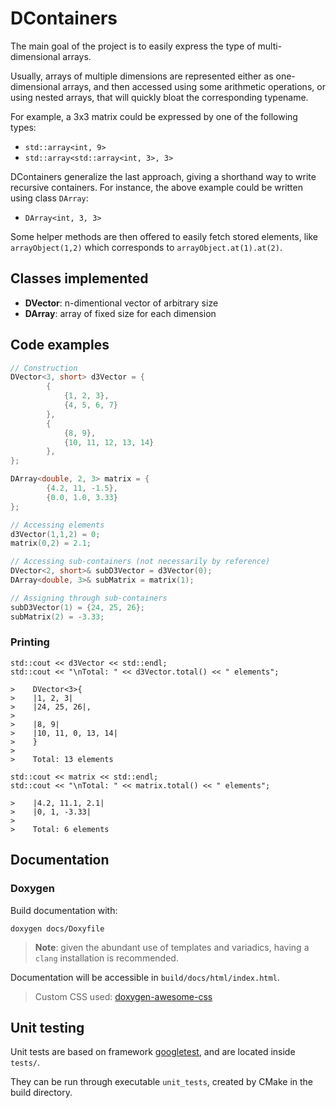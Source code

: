 # DContainers

The main goal of the project is to easily express the type of multi-dimensional arrays.

Usually, arrays of multiple dimensions are represented either as one-dimensional arrays, and then accessed using some arithmetic operations, or using nested arrays, that will quickly bloat the corresponding typename.

For example, a 3x3 matrix could be expressed by one of the following types:
- `std::array<int, 9>`
- `std::array<std::array<int, 3>, 3>`

DContainers generalize the last approach, giving a shorthand way to write recursive containers.
For instance, the above example could be written using class `DArray`:
- `DArray<int, 3, 3>`

Some helper methods are then offered to easily fetch stored elements, like `arrayObject(1,2)` which corresponds to `arrayObject.at(1).at(2)`.

## Classes implemented

- **DVector**: n-dimentional vector of arbitrary size
- **DArray**: array of fixed size for each dimension

## Code examples

```c++
// Construction
DVector<3, short> d3Vector = {
        {
            {1, 2, 3},
            {4, 5, 6, 7}
        },
        {
            {8, 9},
            {10, 11, 12, 13, 14}
        },
};

DArray<double, 2, 3> matrix = {
        {4.2, 11, -1.5},
        {0.0, 1.0, 3.33}
};

// Accessing elements
d3Vector(1,1,2) = 0;
matrix(0,2) = 2.1;

// Accessing sub-containers (not necessarily by reference)
DVector<2, short>& subD3Vector = d3Vector(0);
DArray<double, 3>& subMatrix = matrix(1);

// Assigning through sub-containers
subD3Vector(1) = {24, 25, 26};
subMatrix(2) = -3.33;
```

### Printing
```
std::cout << d3Vector << std::endl;
std::cout << "\nTotal: " << d3Vector.total() << " elements";

>    DVector<3>{
>    |1, 2, 3|
>    |24, 25, 26|,
>    
>    |8, 9|
>    |10, 11, 0, 13, 14|
>    }
>
>    Total: 13 elements
```

```
std::cout << matrix << std::endl;
std::cout << "\nTotal: " << matrix.total() << " elements";

>    |4.2, 11.1, 2.1|
>    |0, 1, -3.33|
>
>    Total: 6 elements
```

## Documentation

### Doxygen

Build documentation with:
```shell
doxygen docs/Doxyfile
```

> **Note**: given the abundant use of templates and variadics, having a `clang` installation is recommended.

Documentation will be accessible in `build/docs/html/index.html`.

> Custom CSS used: [doxygen-awesome-css](https://github.com/jothepro/doxygen-awesome-css)

## Unit testing

Unit tests are based on framework [googletest](https://github.com/google/googletest), and are located inside `tests/`.

They can be run through executable `unit_tests`, created by CMake in the build directory.